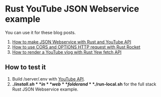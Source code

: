 # Rust YouTube JSON Webservice example

You can use it for these blog posts.

1. [How to make JSON Webservice with Rust and YouTube API](https://www.steadylearner.com/blog/read/How-to-make-JSON-Webservice-with-Rust-and-YouTube-API)
2. [How to use CORS and OPTIONS HTTP request with Rust Rocket](https://www.steadylearner.com/blog/read/How-to-use-CORS-and-OPTIONS-HTTP-request-with-Rust-Rocket)
3. [How to render a YouTube vlog with Rust Yew fetch API](https://www.steadylearner.com/blog/read/How-to-render-a-YouTube-vlog-with-Rust-Yew-fetch-API)

## How to test it

1. Build /server/.env with [YouTube API](https://www.google.com/search?q=how+to+use+youtube+api+for+developers).
2. **$./install.sh** in **web** folder and **$./run-local.sh** for the full stack Rust JSON Webservice example. 
